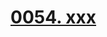 # [0054. xxx](https://github.com/Tdahuyou/chrome/tree/main/0054.%20xxx)

<!-- region:toc -->

<!-- endregion:toc -->


